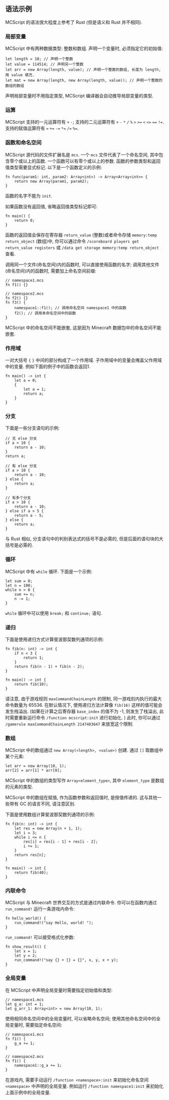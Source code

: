 ## 语法示例

MCScript 的语法很大程度上参考了 Rust (但是语义和 Rust 并不相同). 

### 局部变量

MCScript 中有两种数据类型: 整数和数组. 
声明一个变量时, 必须指定它的初始值: 

```
let length = 10; // 声明一个整数
let value = 114514; // 声明另一个整数
let arr = new Array(length, value); // 声明一个整数的数组, 长度为 length, 用 value 填充. 
let mat = new Array(length, new Array(length, value)); // 声明一个整数的数组的数组
```

声明局部变量时不用指定类型, MCScript 编译器会自动推导局部变量的类型. 

### 运算

MCScript 支持的一元运算符有 `+` `-`; 支持的二元运算符有 `+` `-` `*` `/` `%` `>` `>=` `<` `<=` `==` `!=`. 支持的赋值运算符有 `=` `+=` `-=` `*=` `/=` `%=`. 

### 函数和命名空间

MCScript 源代码的文件扩展名是 `mcs`. 一个 `mcs` 文件代表了一个命名空间, 其中包含零个或以上的函数. 一个函数可以有零个或以上的参数. 函数的参数类型和返回值类型需要显式标记. 以下是一个函数定义的示例: 

```
fn func(param1: int, param2: Array<int>) -> Array<Array<int>> {
    return new Array(param1, param2);
}
```

函数的名字不能为 `init`.

如果函数没有返回值, 省略返回值类型标记即可: 

```
fn main() {
    return 0;
}
```

函数的返回值会保存在寄存器 `return_value` (整数)或者命令存储 `memory:temp return_object` (数组)中, 你可以通过命令 `/scoreboard players get return_value registers` 或 `/data get storage memory:temp return_object` 查看. 

调用同一个文件(命名空间)内的函数时, 可以直接使用函数的名字; 调用其他文件(命名空间)内的函数时, 需要加上命名空间前缀: 

```
// namespace1.mcs
fn f1() {}
```

```
// namespace2.mcs
fn f2() {}
fn f3() {
    namespace1::f1(); // 调用命名空间 namespace1 中的函数
    f2(); // 调用本命名空间中的函数
}
```

MCScript 中的命名空间不能嵌套, 这是因为 Minecraft 数据包中的命名空间不能嵌套. 

### 作用域

一对大括号 `{` `}` 中间的部分构成了一个作用域. 子作用域中的变量会掩盖父作用域中的变量. 例如下面的例子中的函数会返回1.

```
fn main() -> int {
    let a = 0;
    {
        let a = 1;
        return a;
    }
}
```

### 分支

下面是一些分支语句的示例: 

```
// 无 else 分支
if a > 10 {
    return a - 10;
}
return a;
```

``` 
// 有 else 分支
if a > 10 {
    return a - 10;
} else {
    return a;
}
```

```
// 有多个分支
if a > 10 {
    return a - 10;
} else if a > 5 {
    return a - 5;
} else {
    return a;
}
```

与 Rust 相似, 分支语句中的判别表达式的括号不是必需的, 但是后面的语句块的大括号是必需的. 

### 循环

MCScript 中有 `while` 循环. 下面是一个示例: 

```
let sum = 0;
let n = 100;
while n > 0 {
    sum += n;
    n -= 1;
}
```

`while` 循环中可以使用 `break;` 和 `continue;` 语句. 

### 递归

下面是使用递归方式计算斐波那契数列通项的示例: 

```
fn fib(n: int) -> int {
    if n < 3 {
        return 1;
    }
    return fib(n - 1) + fib(n - 2);
}

fn main() -> int {
    return fib(10);
}
```

请注意, 由于游戏规则 `maxCommandChainLength` 的限制, 同一游戏刻内执行的最大命令数量为 65536. 在默认情况下, 使用递归方法计算像 `fib(16)` 这样的值可能会发生栈溢出. (如果在计算之后寄存器 `base_index` 的值不为 -1, 则发生了栈溢出, 此时需要重新运行命令 `/function mcscript:init` 进行初始化. ) 此时, 你可以通过 `/gamerule maxCommandChainLength 2147483647` 来放宽这个限制. 

### 数组

MCScript 中的数组通过 `new Array(<length>, <value>)` 创建. 通过 `[]` 取数组中某个元素: 

```
let arr = new Array(10, 1);
arr[2] = arr[1] * arr[0];
```

MCScript 中的数组的类型写作 `Array<element_type>`, 其中 `element_type` 是数组的元素的类型. 

MCScript 中的数组在赋值, 作为函数参数和返回值时, 是按值传递的. 这与其他一些带有 GC 的语言不同, 请注意区别. 

下面是使用数组计算斐波那契数列通项的示例: 

```
fn fib(n: int) -> int {
    let res = new Array(n + 1, 1);
    let i = 3;
    while i <= n {
        res[i] = res[i - 1] + res[i - 2];
        i += 1;
    }
    return res[n];
}

fn main() -> int {
    return fib(40);
}
```

### 内联命令

MCScript 与 Minecraft 世界交互的方式是通过内联命令. 你可以在函数内通过 `run_command!` 运行一条游戏内命令: 

```
fn hello_world() {
    run_command!("say Hello, world! ");
}
```

`run_command!` 可以接受格式化参数: 

```
fn show_result() {
    let x = 1;
    let y = 2;
    run_command!("say {} + {} = {}", x, y, x + y);
}
```

### 全局变量

在 MCScript 中声明全局变量时需要指定初始值和类型: 

```
// namespace1.mcs
let g_a: int = 1;
let g_arr_1: Array<int> = new Array(10, 1);
```

使用相同命名空间中的全局变量时, 可以省略命名空间; 使用其他命名空间中的全局变量时, 需要指定命名空间: 

```
// namespace1.mcs
fn f1() {
    g_a += 1;
}
```

```
// namespace2.mcs
fn f1() {
    namespace1::g_a += 1;
}
```

在游戏内, 需要手动运行 `/function <namespace>:init` 来初始化命名空间 `<namespace>` 中声明的全局变量. 例如运行 `/function namespace1:init` 来初始化上面示例中的全局变量. 
